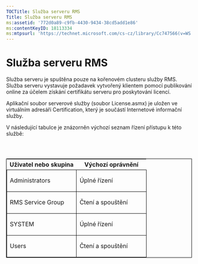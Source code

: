 ```yaml
---
TOCTitle: Služba serveru RMS
Title: Služba serveru RMS
ms:assetid: '772d0a89-c9fb-4430-9434-38cd5add1e86'
ms:contentKeyID: 18113334
ms:mtpsurl: 'https://technet.microsoft.com/cs-cz/library/Cc747566(v=WS.10)'
---
```


Služba serveru RMS
==================

Služba serveru je spuštěna pouze na kořenovém clusteru služby RMS. Služba serveru vystavuje požadavek vytvořený klientem pomocí publikování online za účelem získání certifikátu serveru pro poskytování licencí.

Aplikační soubor serverové služby (soubor License.asmx) je uložen ve virtuálním adresáři Certification, který je součástí Internetové informační služby.

V následující tabulce je znázorněn výchozí seznam řízení přístupu k této službě:

###  

<p> </p>
<table style="border:1px solid black;">
<colgroup>
<col width="50%" />
<col width="50%" />
</colgroup>
<thead>
<tr class="header">
<th>Uživatel nebo skupina</th>
<th>Výchozí oprávnění</th>
</tr>
</thead>
<tbody>
<tr class="odd">
<td style="border:1px solid black;"><p>Administrators</p></td>
<td style="border:1px solid black;"><p>Úplné řízení</p></td>
</tr>
<tr class="even">
<td style="border:1px solid black;"><p>RMS Service Group</p></td>
<td style="border:1px solid black;"><p>Čtení a spouštění</p></td>
</tr>
<tr class="odd">
<td style="border:1px solid black;"><p>SYSTEM</p></td>
<td style="border:1px solid black;"><p>Úplné řízení</p></td>
</tr>
<tr class="even">
<td style="border:1px solid black;"><p>Users</p></td>
<td style="border:1px solid black;"><p>Čtení a spouštění</p></td>
</tr>
</tbody>
</table>
